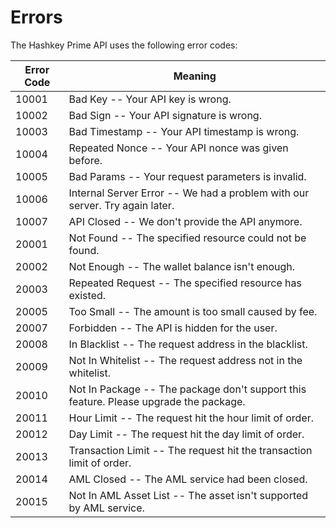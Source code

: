 # Errors

The Hashkey Prime API uses the following error codes:


Error Code | Meaning
---------- | -------
10001 | Bad Key -- Your API key is wrong.
10002 | Bad Sign -- Your API signature is wrong.
10003 | Bad Timestamp -- Your API timestamp is wrong.
10004 | Repeated Nonce -- Your API nonce was given before.
10005 | Bad Params -- Your request parameters is invalid.
10006 | Internal Server Error -- We had a problem with our server. Try again later.
10007 | API Closed -- We don't provide the API anymore.
20001 | Not Found -- The specified resource could not be found.
20002 | Not Enough -- The wallet balance isn't enough.
20003 | Repeated Request -- The specified resource has existed.
20005 | Too Small -- The amount is too small caused by fee.
20007 | Forbidden -- The API is hidden for the user.
20008 | In Blacklist -- The request address in the blacklist.
20009 | Not In Whitelist -- The request address not in the whitelist.
20010 | Not In Package -- The package don't support this feature. Please upgrade the package.
20011 | Hour Limit -- The request hit the hour limit of order.
20012 | Day Limit -- The request hit the day limit of order.
20013 | Transaction Limit -- The request hit the transaction limit of order.
20014 | AML Closed -- The AML service had been closed.
20015 | Not In AML Asset List -- The asset isn't supported by AML service.